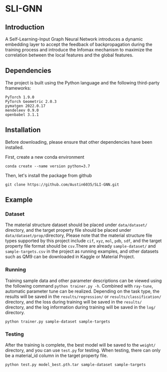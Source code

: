 # SLI-GNN

## Introduction

A Self-Learning-Input Graph Neural Network introduces a dynamic embedding layer to accept the feedback of backpropagation during the training process and introduce the Infomax mechanism to maximize the correlation between the local features and the global features.

## Dependencies

The project is built using the Python language and the following third-party frameworks:

```pyton
PyTorch 1.9.0
PyTorch Geometric 2.0.3
pymatgen 2022.0.17
mendeleev 0.9.0
openbabel 3.1.1
```

## Installation

Before downloading, please ensure that other dependencies have been installed.

First, create a new conda environment

```shell
conda create --name version python=3.7
```

Then, let's install the package from github

```shell
git clone https://github.com/Austin6035/SLI-GNN.git
```

## Example

### Dataset

The material structure dataset should be placed under `data/dataset/` directory, and the target property file should be placed under `data/dataset/prop/`directory, Please note that the material structure file types supported by this project include `cif`, `xyz`, `mol`, `pdb`, `sdf`, and the target property file format should be `csv`.There are already `sample-dataset/` and `sample-targets.csv` in the project as running examples, and other datasets such as QM9 can be downloaded in Kaggle or Material Project.

### Running

Training sample data and other parameter descriptions can be viewed using the following command `python trainer.py -h`. Combined with `ray-tune`, automatic parameter tune can be realized. Depending on the task type, the results will be saved in the `results/regression/` or `results/classification/` directory, and the loss during training will be saved in the `results/` directory, and the log information during training will be saved in the `log/` directory.

```
python trainer.py sample-dataset sample-targets
```

### Testing

After the training is complete, the best model will be saved to the `weight/` directory, and you can use `test.py` for testing. When testing, there can only be a material_id column in the target property file.

```shell
python test.py model_best.pth.tar sample-dataset sample-targets
```


